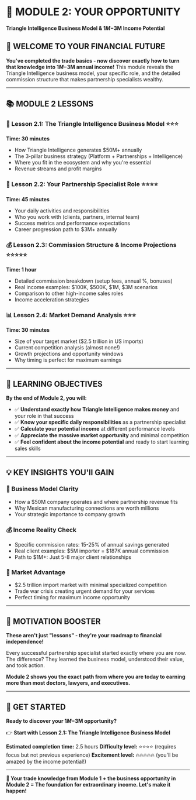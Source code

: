 # 🎯 MODULE 2: YOUR OPPORTUNITY
**Triangle Intelligence Business Model & $1M-$3M Income Potential**

## 🌟 **WELCOME TO YOUR FINANCIAL FUTURE**

**You've completed the trade basics - now discover exactly how to turn that knowledge into $1M-$3M annual income!** This module reveals the Triangle Intelligence business model, your specific role, and the detailed commission structure that makes partnership specialists wealthy.

---

## 📚 **MODULE 2 LESSONS**

### **💼 Lesson 2.1: The Triangle Intelligence Business Model** ⭐⭐⭐
**Time: 30 minutes**
- How Triangle Intelligence generates $50M+ annually
- The 3-pillar business strategy (Platform + Partnerships + Intelligence)
- Where you fit in the ecosystem and why you're essential
- Revenue streams and profit margins

### **🎯 Lesson 2.2: Your Partnership Specialist Role** ⭐⭐⭐⭐
**Time: 45 minutes**  
- Your daily activities and responsibilities
- Who you work with (clients, partners, internal team)
- Success metrics and performance expectations
- Career progression path to $3M+ annually

### **💰 Lesson 2.3: Commission Structure & Income Projections** ⭐⭐⭐⭐⭐
**Time: 1 hour**
- Detailed commission breakdown (setup fees, annual %, bonuses)
- Real income examples: $100K, $500K, $1M, $3M scenarios
- Comparison to other high-income sales roles
- Income acceleration strategies

### **📊 Lesson 2.4: Market Demand Analysis** ⭐⭐⭐
**Time: 30 minutes**
- Size of your target market ($2.5 trillion in US imports)
- Current competition analysis (almost none!)
- Growth projections and opportunity windows
- Why timing is perfect for maximum earnings

---

## 🏁 **LEARNING OBJECTIVES**

**By the end of Module 2, you will:**
- ✅ **Understand exactly how Triangle Intelligence makes money** and your role in that success
- ✅ **Know your specific daily responsibilities** as a partnership specialist
- ✅ **Calculate your potential income** at different performance levels
- ✅ **Appreciate the massive market opportunity** and minimal competition
- ✅ **Feel confident about the income potential** and ready to start learning sales skills

---

## 💡 **KEY INSIGHTS YOU'll GAIN**

### **🎯 Business Model Clarity**
- How a $50M company operates and where partnership revenue fits
- Why Mexican manufacturing connections are worth millions
- Your strategic importance to company growth

### **💰 Income Reality Check**
- Specific commission rates: 15-25% of annual savings generated
- Real client examples: $5M importer = $187K annual commission
- Path to $1M+: Just 5-8 major client relationships

### **🚀 Market Advantage**
- $2.5 trillion import market with minimal specialized competition
- Trade war crisis creating urgent demand for your services
- Perfect timing for maximum income opportunity

---

## 🎪 **MOTIVATION BOOSTER**

**These aren't just "lessons" - they're your roadmap to financial independence!**

Every successful partnership specialist started exactly where you are now. The difference? They learned the business model, understood their value, and took action. 

**Module 2 shows you the exact path from where you are today to earning more than most doctors, lawyers, and executives.**

---

## 🚀 **GET STARTED**

**Ready to discover your $1M-$3M opportunity?**

👉 **Start with Lesson 2.1: The Triangle Intelligence Business Model**

**Estimated completion time:** 2.5 hours
**Difficulty level:** ⭐⭐⭐⭐ (requires focus but not previous experience)
**Excitement level:** 🔥🔥🔥🔥🔥 (you'll be amazed by the income potential!)

---

**💪 Your trade knowledge from Module 1 + the business opportunity in Module 2 = The foundation for extraordinary income. Let's make it happen!**